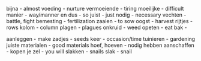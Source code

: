 bijna - almost
voeding - nurture
vermoeiende - tiring
moeilijke - difficult
manier - way/manner
en dus - so
juist - just 
nodig - necessary
vechten - battle, fight
bemesting - fertilization
zaaien - to sow
oogst - harvest
rijtjes - rows
kolom - column
plagen - plagues
onkruid - weed
opeten - eat
bak - 

aanleggen - make
zadjes - seeds
keer - occasion/time
tuinieren - gardening
juiste materialen - good materials
hoef, hoeven - nodig hebben
aanschaffen - kopen
je zel - you will
slakken - snails
slak - snail